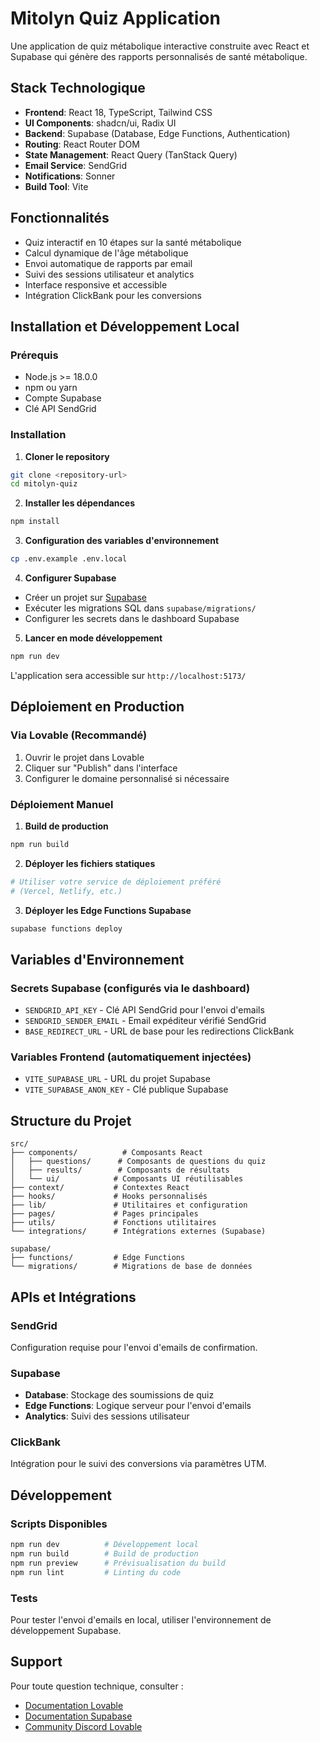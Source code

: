 
# Mitolyn Quiz Application

Une application de quiz métabolique interactive construite avec React et Supabase qui génère des rapports personnalisés de santé métabolique.

## Stack Technologique

- **Frontend**: React 18, TypeScript, Tailwind CSS
- **UI Components**: shadcn/ui, Radix UI
- **Backend**: Supabase (Database, Edge Functions, Authentication)
- **Routing**: React Router DOM
- **State Management**: React Query (TanStack Query)
- **Email Service**: SendGrid
- **Notifications**: Sonner
- **Build Tool**: Vite

## Fonctionnalités

- Quiz interactif en 10 étapes sur la santé métabolique
- Calcul dynamique de l'âge métabolique
- Envoi automatique de rapports par email
- Suivi des sessions utilisateur et analytics
- Interface responsive et accessible
- Intégration ClickBank pour les conversions

## Installation et Développement Local

### Prérequis

- Node.js >= 18.0.0
- npm ou yarn
- Compte Supabase
- Clé API SendGrid

### Installation

1. **Cloner le repository**
```bash
git clone <repository-url>
cd mitolyn-quiz
```

2. **Installer les dépendances**
```bash
npm install
```

3. **Configuration des variables d'environnement**
```bash
cp .env.example .env.local
```

4. **Configurer Supabase**
- Créer un projet sur [Supabase](https://supabase.com)
- Exécuter les migrations SQL dans `supabase/migrations/`
- Configurer les secrets dans le dashboard Supabase

5. **Lancer en mode développement**
```bash
npm run dev
```

L'application sera accessible sur `http://localhost:5173/`

## Déploiement en Production

### Via Lovable (Recommandé)

1. Ouvrir le projet dans Lovable
2. Cliquer sur "Publish" dans l'interface
3. Configurer le domaine personnalisé si nécessaire

### Déploiement Manuel

1. **Build de production**
```bash
npm run build
```

2. **Déployer les fichiers statiques**
```bash
# Utiliser votre service de déploiement préféré
# (Vercel, Netlify, etc.)
```

3. **Déployer les Edge Functions Supabase**
```bash
supabase functions deploy
```

## Variables d'Environnement

### Secrets Supabase (configurés via le dashboard)

- `SENDGRID_API_KEY` - Clé API SendGrid pour l'envoi d'emails
- `SENDGRID_SENDER_EMAIL` - Email expéditeur vérifié SendGrid
- `BASE_REDIRECT_URL` - URL de base pour les redirections ClickBank

### Variables Frontend (automatiquement injectées)

- `VITE_SUPABASE_URL` - URL du projet Supabase
- `VITE_SUPABASE_ANON_KEY` - Clé publique Supabase

## Structure du Projet

```
src/
├── components/          # Composants React
│   ├── questions/      # Composants de questions du quiz
│   ├── results/        # Composants de résultats
│   └── ui/            # Composants UI réutilisables
├── context/           # Contextes React
├── hooks/             # Hooks personnalisés
├── lib/               # Utilitaires et configuration
├── pages/             # Pages principales
├── utils/             # Fonctions utilitaires
└── integrations/      # Intégrations externes (Supabase)

supabase/
├── functions/         # Edge Functions
└── migrations/        # Migrations de base de données
```

## APIs et Intégrations

### SendGrid
Configuration requise pour l'envoi d'emails de confirmation.

### Supabase
- **Database**: Stockage des soumissions de quiz
- **Edge Functions**: Logique serveur pour l'envoi d'emails
- **Analytics**: Suivi des sessions utilisateur

### ClickBank
Intégration pour le suivi des conversions via paramètres UTM.

## Développement

### Scripts Disponibles

```bash
npm run dev          # Développement local
npm run build        # Build de production
npm run preview      # Prévisualisation du build
npm run lint         # Linting du code
```

### Tests

Pour tester l'envoi d'emails en local, utiliser l'environnement de développement Supabase.

## Support

Pour toute question technique, consulter :
- [Documentation Lovable](https://docs.lovable.dev/)
- [Documentation Supabase](https://supabase.com/docs)
- [Community Discord Lovable](https://discord.com/channels/1119885301872070706/1280461670979993613)

